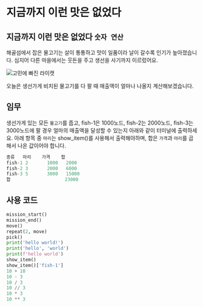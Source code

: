 # 지금까지 이런 맛은 없었다

## 지금까지 이런 맛은 없었다 `숫자 연산`

해골섬에서 잡은 물고기는 살이 통통하고 맛이 일품이라 날이 갈수록 인기가 높아졌습니다. 심지어 다른 마을에서는 웃돈을 주고 생선을 사기까지 이르렀어요.

![고민에 빠진 라이캣](./story4-1.png)

오늘은 생선가게 비치된 물고기를 다 팔 때 매출액이 얼마나 나올지 계산해보겠습니다.

## 임무

생선가게 있는 모든 `물고기`를 줍고, fish-1은 1000노드, fish-2는 2000노드, fish-3는 3000노드에 팔 경우 얼마의 매출액을 달성할 수 있는지 아래와 같이 터미널에 출력하세요. 아래 항목 중 `마리`는 show_item()를 사용해서 출력해야하며, 합은 `가격`과 `마리`를 곱해서 나온 값이어야 합니다. 
```python
종류   마리    가격    합
fish-1 2       1000   2000
fish-2 3       2000   6000
fish-3 5       3000   15000
합                    23000
```

## 사용 코드

```python
mission_start()
mission_end()
move()
repeat(2, move)
pick()
print('hello world!')
print('hello', 'world')
print(f'hello world')
show_item()
show_item()['fish-1']
10 + 10
10 - 3
10 / 3
10 // 3
10 * 3
10 ** 3
```